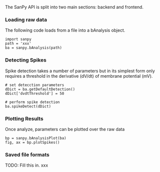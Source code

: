 The SanPy API is split into two main sections: backend and frontend.

### Loading raw data

The following code loads from a file into a bAnalysis object.

```
import sanpy
path = 'xxx'
ba = sanpy.bAnalysis(path)
```

### Detecting Spikes

Spike detection takes a number of parameters but in its simplest form only requires a threshold in the derivative (dV/dt) of membrane potential (mV).

```
# set detecction parameters
dDict = ba.getDefaultDetection()
dDict['dvdtThreshold'] = 50

# perform spike detection
ba.spikeDetect(dDict)
```

### Plotting Results

Once analyze, parameters can be plotted over the raw data

```
bp = sanpy.bAnalysisPlot(ba)
fig, ax = bp.plotSpikes()
```

### Saved file formats

TODO: Fill this in. xxx
